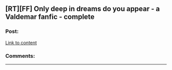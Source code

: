 ## [RT][FF] Only deep in dreams do you appear - a Valdemar fanfic - complete

### Post:

[Link to content](https://archiveofourown.org/works/14456544?view_full_work=true)

### Comments:

---

